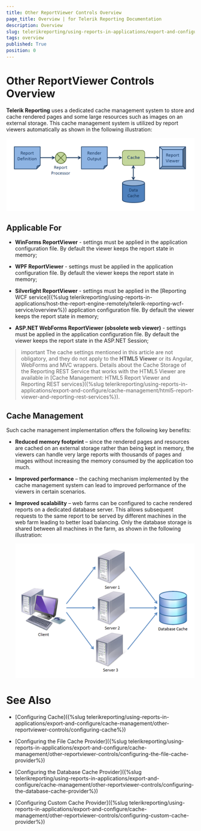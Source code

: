 ```yaml
---
title: Other ReportViewer Controls Overview
page_title: Overview | for Telerik Reporting Documentation
description: Overview
slug: telerikreporting/using-reports-in-applications/export-and-configure/cache-management/other-reportviewer-controls/overview
tags: overview
published: True
position: 0
---
```


# Other ReportViewer Controls Overview



__Telerik Reporting__  uses a dedicated cache management system to store and cache         rendered pages and some large resources such as images on an external storage. This cache management system         is utilized by report viewers automatically as shown in the following illustration:         

  ![](images/SessionState/sessionmanagement1.png)

## Applicable For

* __WinForms ReportViewer__  - settings must be applied in the application configuration file.               By default the viewer keeps the report state in memory;             

* __WPF ReportViewer__  - settings must be applied in the application configuration file.               By default the viewer keeps the report state in memory;             

* __Silverlight ReportViewer__  - settings must be applied in the               [Reporting WCF service]({%slug telerikreporting/using-reports-in-applications/host-the-report-engine-remotely/telerik-reporting-wcf-service/overview%}) application configuration file.               By default the viewer keeps the report state in memory;             

* __ASP.NET WebForms ReportViewer (obsolete web viewer)__  - settings must be applied in the application configuration file.               By default the viewer keeps the report state in the ASP.NET Session;             

>important The cache settings mentioned in this article are not obligatory, and they do not apply to the              __HTML5 Viewer__  or its Angular, WebForms and MVC wrappers. Details about the Cache Storage of the Reporting REST             Service that works with the HTML5 Viewer are available in             [Cache Management: HTML5 Report Viewer and Reporting REST services]({%slug telerikreporting/using-reports-in-applications/export-and-configure/cache-management/html5-report-viewer-and-reporting-rest-services%}).           


## 

## Cache Management

Such cache management implementation offers the following key benefits:

* __Reduced memory footprint__  – since the rendered pages and resources are cached on an external storage               rather than being kept in memory, the viewers can handle very large reports with thousands of pages and images without increasing the               memory consumed by the application too much.             

* __Improved performance__  – the caching mechanism implemented by the cache management system can lead to improved               performance of the viewers in certain scenarios.             

* __Improved scalability__  – web farms can be configured to cache rendered reports on a dedicated database               server. This allows subsequent requests to the same report to be served by different machines in the web farm leading to better load               balancing. Only the database storage is shared between all machines in the farm, as shown in the following illustration:               

  ![](images/SessionState/sessionmanagement2.png)

# See Also


 * [Configuring Cache]({%slug telerikreporting/using-reports-in-applications/export-and-configure/cache-management/other-reportviewer-controls/configuring-cache%})

 * [Configuring the File Cache Provider]({%slug telerikreporting/using-reports-in-applications/export-and-configure/cache-management/other-reportviewer-controls/configuring-the-file-cache-provider%})

 * [Configuring the Database Cache Provider]({%slug telerikreporting/using-reports-in-applications/export-and-configure/cache-management/other-reportviewer-controls/configuring-the-database-cache-provider%})

 * [Configuring Custom Cache Provider]({%slug telerikreporting/using-reports-in-applications/export-and-configure/cache-management/other-reportviewer-controls/configuring-custom-cache-provider%})
